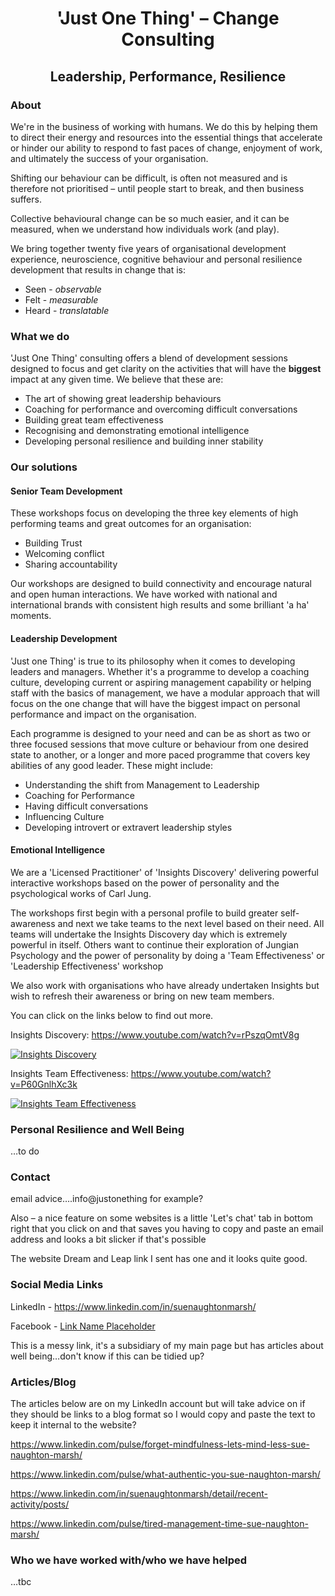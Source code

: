 <h1 align="center">'Just One Thing' – Change Consulting</h1>
<h2 align="center">Leadership, Performance, Resilience</h1>

### About 

We're in the business of working with humans. We do this by helping them to direct their energy and resources into the essential things that accelerate or hinder our ability to respond to fast paces of change, enjoyment of work, and ultimately the success of your organisation. 

Shifting our behaviour can be difficult, is often not measured and is therefore not prioritised – until people start to break, and then business suffers. 

Collective behavioural change can be so much easier, and it can be measured, when we understand how individuals work (and play). 

We bring together twenty five years of organisational development experience, neuroscience, cognitive behaviour and personal resilience development that results in change that is: 

- Seen - _observable_ 
- Felt - _measurable_ 
- Heard - _translatable_ 


### What we do 

'Just One Thing' consulting offers a blend of development sessions designed to focus and get clarity on the activities that will have the **biggest** impact at any given time. We believe that these are: 

- The art of showing great leadership behaviours 
- Coaching for performance and overcoming difficult conversations 
- Building great team effectiveness 
- Recognising and demonstrating emotional intelligence 
- Developing personal resilience and building inner stability 


### Our solutions 

#### Senior Team Development 

These workshops focus on developing the three key elements of high performing teams and great outcomes for an organisation: 
- Building Trust 
-  Welcoming conflict 
- Sharing accountability 

Our workshops are designed to build connectivity and encourage natural and open human interactions. We have worked with national and international brands with consistent high results and some brilliant 'a ha' moments. 


#### Leadership Development 

'Just one Thing' is true to its philosophy when it comes to developing leaders and managers. Whether it's a programme to develop a coaching culture, developing current or aspiring management capability or helping staff with the basics of management, we have a modular approach that will focus on the one change that will have the biggest impact on personal performance and impact on the organisation. 

Each programme is designed to your need and can be as short as two or three focused sessions that move culture or behaviour from one desired state to another, or a longer and more paced programme that covers key abilities of any good leader. These might include: 

- Understanding the shift from Management to Leadership 
- Coaching for Performance 
- Having difficult conversations 
- Influencing Culture 
- Developing introvert or extravert leadership styles 


#### Emotional Intelligence 

We are a 'Licensed Practitioner' of 'Insights Discovery' delivering powerful interactive workshops based on the power of personality and the psychological works of Carl Jung. 

The workshops first begin with a personal profile to build greater self-awareness and next we take teams to the next level based on their need. All teams will undertake the Insights Discovery day which is extremely powerful in itself. Others want to continue their exploration of Jungian Psychology and the power of personality by doing a 'Team Effectiveness' or 'Leadership Effectiveness' workshop

We also work with organisations who have already undertaken Insights but wish to refresh their awareness or bring on new team members. 

You can click on the links below to find out more. 

Insights Discovery: https://www.youtube.com/watch?v=rPszqOmtV8g 

[![Insights Discovery](https://img.youtube.com/vi/rPszqOmtV8g/0.jpg)](https://www.youtube.com/watch?v=rPszqOmtV8g)

Insights Team Effectiveness: https://www.youtube.com/watch?v=P60GnlhXc3k 

[![Insights Team Effectiveness](https://img.youtube.com/vi/P60GnlhXc3k/0.jpg)](https://www.youtube.com/watch?v=P60GnlhXc3k)

### Personal Resilience and Well Being

…to do 

### Contact
email advice….info@justonething for example? 

Also – a nice feature on some websites is a little 'Let's chat' tab in bottom right that you click on and that saves you having to copy and paste an email address and looks a bit slicker if that's possible 

The website Dream and Leap link I sent has one and it looks quite good.

### Social Media Links

LinkedIn - https://www.linkedin.com/in/suenaughtonmarsh/ 

Facebook - [Link Name Placeholder](https://www.facebook.com/bemoremonty/?ref=aymt_homepage_panel&eid=ARAWAingFNshIuBjXlYHNRFCmC8KgUwQ-2ssMIPCnYpOWxPeoqxKrqmMTCYHdmQh-5shNahSuqw5SRDB)

This is a messy link, it's a subsidiary of my main page but has articles about well being…don't know if this can be tidied up? 

### Articles/Blog 

The articles below are on my LinkedIn account but will take advice on if they should be links to a blog format so I would copy and paste the text to keep it internal to the website? 

https://www.linkedin.com/pulse/forget-mindfulness-lets-mind-less-sue-naughton-marsh/ 

https://www.linkedin.com/pulse/what-authentic-you-sue-naughton-marsh/ 

https://www.linkedin.com/in/suenaughtonmarsh/detail/recent-activity/posts/ 

https://www.linkedin.com/pulse/tired-management-time-sue-naughton-marsh/ 

### Who we have worked with/who we have helped

…tbc